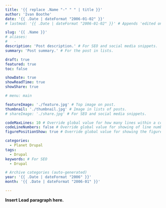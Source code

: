 ```yaml
---
title: '{{ replace .Name "-" " " | title }}'
author: 'Ivan Boothe'
date: '{{ .Date | dateFormat "2006-01-02" }}'
# lastmod: '{{ .Date | dateFormat "2006-01-02" }}' # Appends 'edited on' to the publish date

slug: '{{ .Name }}'
# aliases:
#   -
description: 'Post description.' # For SEO and social media snippets.
summary: 'Post summary.' # For the post in lists.

draft: true
featured: true
toc: false

showDate: true
showReadTime: true
showShare: true

# menu: main

featureImage: './feature.jpg' # Top image on post.
thumbnail: './thumbnail.jpg' # Image in lists of posts.
# shareImage: './share.jpg' # For SEO and social media snippets.

codeMaxLines: 10 # Override global value for how many lines within a code block before auto-collapsing.
codeLineNumbers: false # Override global value for showing of line numbers within code block.
figurePositionShow: true # Override global value for showing the figure label.

categories:
  - Planet Drupal
tags:
  - Drupal
keywords: # For SEO
  - Drupal

# Archive categories (auto-generated)
year: '{{ .Date | dateFormat "2006" }}'
month: '{{ .Date | dateFormat "2006-01" }}'

---
```


**Insert Lead paragraph here.**

